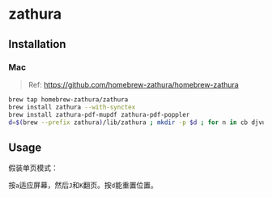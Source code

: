 # zathura

## Installation

### Mac

> Ref: <https://github.com/homebrew-zathura/homebrew-zathura>

```bash
brew tap homebrew-zathura/zathura
brew install zathura --with-synctex
brew install zathura-pdf-mupdf zathura-pdf-poppler
d=$(brew --prefix zathura)/lib/zathura ; mkdir -p $d ; for n in cb djvu pdf-mupdf pdf-poppler ps ; do p=$(brew --prefix zathura-$n)/lib$n.dylib ; [[ -f $p ]] && ln -s $p $d ; done
```

## Usage

假装单页模式：

按`a`适应屏幕，然后`J`和`K`翻页。按`d`能重置位置。
